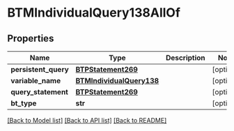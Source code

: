 # BTMIndividualQuery138AllOf

## Properties
Name | Type | Description | Notes
------------ | ------------- | ------------- | -------------
**persistent_query** | [**BTPStatement269**](BTPStatement269.md) |  | [optional] 
**variable_name** | [**BTMIndividualQuery138**](BTMIndividualQuery138.md) |  | [optional] 
**query_statement** | [**BTPStatement269**](BTPStatement269.md) |  | [optional] 
**bt_type** | **str** |  | [optional] 

[[Back to Model list]](../README.md#documentation-for-models) [[Back to API list]](../README.md#documentation-for-api-endpoints) [[Back to README]](../README.md)


